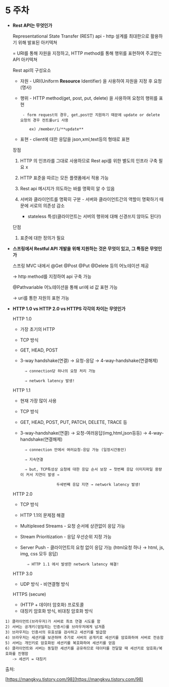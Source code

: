 # 5 주차


- **Rest API는 무엇인가**
    
    Representational State Transfer (REST) api - http 설계를 최대한으로 활용하기 위해 발표된 아키텍쳐
    
    = URI를 통해 자원을 지정하고, HTTP method를 통해 행위를 표현하여 주고받는 API 아키텍쳐
    
    Rest api의 구성요소
    
    - 자원 - URI(Uniform **Resource** Identifier) 을 사용하여 자원을 지정 후 요청 (명사)
    - 행위 - HTTP method(get, post, put, delete) 을 사용하여 요청의 행위를 표현
    
           - form request의 경우, get,post만 지원하기 때문에 update or delete 요청의 경우 컨트롤uri 사용
    
              ex) /member/1/**update**
    
    - 표현 - client에 대한 응답을 json,xml,text등의 형태로 표현
    
    장점
    
    1. HTTP 의 인프라를 그대로 사용하므로 Rest api를 위한 별도의 인프라 구축 필요 x
    2. HTTP 표준을 따르는 모든 플랫폼에서 적용 가능
    3. Rest api 메시지가 의도하는 바를 명확히 알 수 있음
    4. 서버와 클라이언트를 명확히 구분 - 서버와 클라이언트간의 역할이 명확하기 때문에 서로의 의존성 감소
        
         + stateless 특성(클라이언트는 서버의 행위에 대해 신경쓰지 않아도 된다!)        
        
    
    단점
    
    1. 표준에 대한 정의가 필요
    
- **스프링에서 Restful API 개발을 위해 지원하는 것은 무엇이 있고, 그 특징은 무엇인가**
    
    스프링 MVC 내에서 @Get @Post @Put @Delete 등의 어노테이션 제공
    
    → http method를 지정하여 api 구축 가능
    
    @Pathvariable 어노테이션을 통해 uri에 id 값 표현 가능
    
    → uri를 통한 자원의 표현 가능
    
- **HTTP 1.0 vs HTTP 2.0 vs HTTPS 각각의 차이는 무엇인가**
    
    
    HTTP 1.0
    
    - 가장 초기의 HTTP
    - TCP 방식
    - GET, HEAD, POST
    - 3-way handshake(연결) → 요청-응답 → 4-way-handshake(연결해제)
    
            ⇒ connection당 하나의 요청 처리 가능
    
            ⇒ network latency 발생!
    
    HTTP 1.1
    
    - 현재 가장 많이 사용
    - TCP 방식
    - GET, HEAD, POST, PUT, PATCH, DELETE, TRACE 등
    - 3-way-handshake(연결) → 요청-여러응답(img,html,json등등) → 4-way-handshake(연결해제)
    
            ⇒ connection 안에서 여러요청-응답 가능 (일정시간동안)
    
            ⇒ 지속연결
    
            ⇒ but, TCP특성상 요청에 대한 응답 순서 보장 → 첫번째 응답 이미지파일 용량이 커서 지연이 발생 →             
    
                          두세번째 응답 지연 → network latency 발생!
    
    HTTP 2.0
    
    - TCP 방식
    - HTTP 1.1의 문제점 해결
    - Multiplexed Streams - 요청 순서에 상관없이 응답 가능
    - Stream Prioritization - 응답 우선순위 지정 가능
    - Server Push - 클라이언트의 요청 없이 응답 가능 (html요청 하나 → html, js, img, css 모두 응답)
    
             ⇒ HTTP 1.1 에서 발생한 network latency 해결!
    
    HTTP 3.0
    
    - UDP 방식 - 비연결형 방식
    
    HTTPS (secure)
    
    - (HTTP + 데이터 암호화) 프로토콜
    - 대칭키 암호화 방식, 비대칭 암호화 방식

```
1) 클라이언트(브라우저)가 서버로 최초 연결 시도를 함
2) 서버는 공개키(엄밀히는 인증서)를 브라우저에게 넘겨줌
3) 브라우저는 인증서의 유효성을 검사하고 세션키를 발급함
4) 브라우저는 세션키를 보관하며 추가로 서버의 공개키로 세션키를 암호화하여 서버로 전송함
5) 서버는 개인키로 암호화된 세션키를 복호화하여 세션키를 얻음
6) 클라이언트와 서버는 동일한 세션키를 공유하므로 데이터를 전달할 때 세션키로 암호화/복호화를 진행함
   -> 세션키 = 대칭키
```

출처:

[https://mangkyu.tistory.com/98](https://mangkyu.tistory.com/98)

